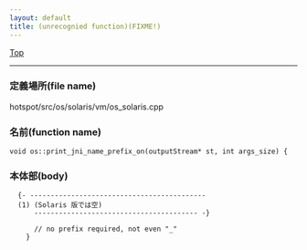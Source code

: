 ```yaml
---
layout: default
title: (unrecognied function)(FIXME!)
---
```

[Top](../index.html)

--- 
### 定義場所(file name)
hotspot/src/os/solaris/vm/os_solaris.cpp

### 名前(function name)
```
void os::print_jni_name_prefix_on(outputStream* st, int args_size) {
```

### 本体部(body)
```
  {- -------------------------------------------
  (1) (Solaris 版では空)
      ---------------------------------------- -}

	  // no prefix required, not even "_"
	}
	
```



